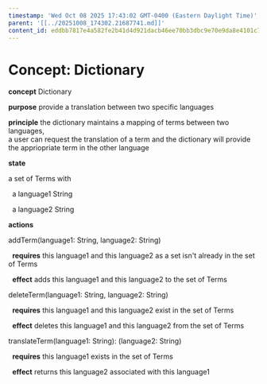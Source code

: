 ```yaml
---
timestamp: 'Wed Oct 08 2025 17:43:02 GMT-0400 (Eastern Daylight Time)'
parent: '[[../20251008_174302.21687741.md]]'
content_id: eddbb7817e4a582fe2b41d4d921dacb46ee70bb3dbc9e70e9da8e4101c73be43
---
```


# Concept: Dictionary

**concept** Dictionary <br>

**purpose** provide a translation between two specific languages <br>

**principle** the dictionary maintains a mapping of terms between two languages, <br> a user can request the translation of a term and the dictionary will provide the appriopriate term in the other language <br>

**state** <br>

a set of Terms with <br>

  a language1 String <br>

  a language2 String <br>

**actions** <br>

addTerm(language1: String, language2: String) <br>

  **requires** this language1 and this language2 as a set isn't already in the set of Terms <br>

  **effect** adds this language1 and this language2 to the set of Terms <br>

deleteTerm(language1: String, language2: String) <br>

  **requires** this language1 and this language2 exist in the set of Terms<br>

  **effect** deletes this language1 and this language2 from the set of Terms <br>

translateTerm(language1: String): (language2: String) <br>

  **requires** this language1 exists in the set of Terms<br>

  **effect** returns this language2 associated with this language1<br>
